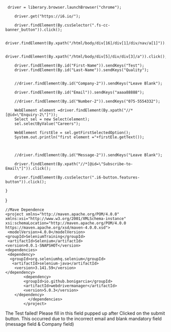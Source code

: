 

      
     driver = liberary.browser.launchBrowser("chrome");

		driver.get("https://i6.io/");
    
		driver.findElement(By.cssSelector(".fs-cc-banner_button")).click();
		
		driver.findElement(By.xpath("/html/body/div[16]/div[1]/div/nav/a[1]")).click();
		
		driver.findElement(By.xpath("/html/body/div[5]/div/div[3]/a")).click();
		
		driver.findElement(By.id("First-Name")).sendKeys("Test");
		driver.findElement(By.id("Last-Name")).sendKeys("Quality");
		
		
		//driver.findElement(By.id("Company-2")).sendKeys("Leave Blank");
		
		driver.findElement(By.id("Email")).sendKeys("aaaa88888");
		
		//driver.findElement(By.id("Number-2")).sendKeys("075-5554332");
		
		WebElement element =driver.findElement(By.xpath("//*[@id=\"Enquiry-2\"]"));
		Select sel = new Select(element);
		sel.selectByValue("Careers");
		
		WebElement firstEle = sel.getFirstSelectedOption();
		System.out.println("first element ="+firstEle.getText());
		
		
		
		//driver.findElement(By.id("Message-2")).sendKeys("Leave Blank");
		
		driver.findElement(By.xpath("//*[@id=\"Subscribe-to-Email\"]")).click();
		
		driver.findElement(By.cssSelector(".i6-button.features-button")).click();
		
	}
}
	
	
	//Mave Dependence
	<project xmlns="http://maven.apache.org/POM/4.0.0" xmlns:xsi="http://www.w3.org/2001/XMLSchema-instance" xsi:schemaLocation="http://maven.apache.org/POM/4.0.0 https://maven.apache.org/xsd/maven-4.0.0.xsd">
	 <modelVersion>4.0.0</modelVersion>
	<groupId>SeleniumTraining</groupId>
	 <artifactId>Selenium</artifactId>
	<version>0.0.1-SNAPSHOT</version>
	<dependencies>
	 <dependency>
	  <groupId>org.seleniumhq.selenium</groupId>
	   <artifactId>selenium-java</artifactId>
	    <version>3.141.59</version>
	</dependency>
			<dependency>
		    <groupId>io.github.bonigarcia</groupId>
		    <artifactId>webdrivermanager</artifactId>
		    <version>5.0.3</version>
		</dependency>
			  </dependencies>
			</project>


The Test failed! Please fill in this field pupped up after Clicked on the submit button. 
This occurred due to the incorrect email and blank mandatory field (message field & Company field)
